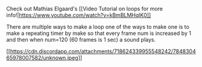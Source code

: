Check out Mathias Elgaard's [[Video Tutorial on loops for more info!|https://www.youtube.com/watch?v=kBmBLMHqlK0]]

There are multiple ways to make a loop one of the ways to make one is to make a repeating timer by make so that every frame num is increased by 1 and then when num=120 (60 frames is 1 sec) a sound plays.

[[https://cdn.discordapp.com/attachments/718624339955548242/784830465978007582/unknown.jpeg]]